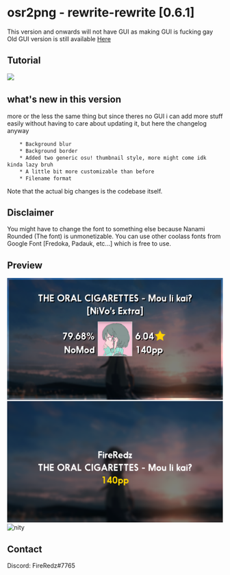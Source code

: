 # osr2png - rewrite-rewrite [0.6.1]
This version and onwards will not have GUI as making GUI is fucking gay</br>
Old GUI version is still available [Here](https://github.com/FireRedz/osr2png/releases/tag/0.5)

## Tutorial
[![](https://cdn.discordapp.com/attachments/824281320318173286/899576514666987530/embed.png)](https://www.youtube.com/watch?v=bCHRWe5f1sk)

## what's new in this version
more or the less the same thing but since theres no GUI i can add more stuff easily without having to care about updating it, but here the changelog anyway
```
    * Background blur
    * Background border
    * Added two generic osu! thumbnail style, more might come idk kinda lazy bruh
    * A little bit more customizable than before
    * Filename format
```
Note that the actual big changes is the codebase itself.

## Disclaimer 
You might have to change the font to something else because Nanami Rounded (The font) is unmonetizable.
You can use other coolass fonts from Google Font [Fredoka, Padauk, etc...] which is free to use.


## Preview
![](assets/good_fucking_score.png)
![](assets/mou_ii_kai.png)
![nity](https://cdn.discordapp.com/attachments/703552229680087042/887676604111781949/Maison_book_girl_-_faithlessness_stixys_hard_Honoka-Chan_HDDT.png)

## Contact
Discord: FireRedz#7765
